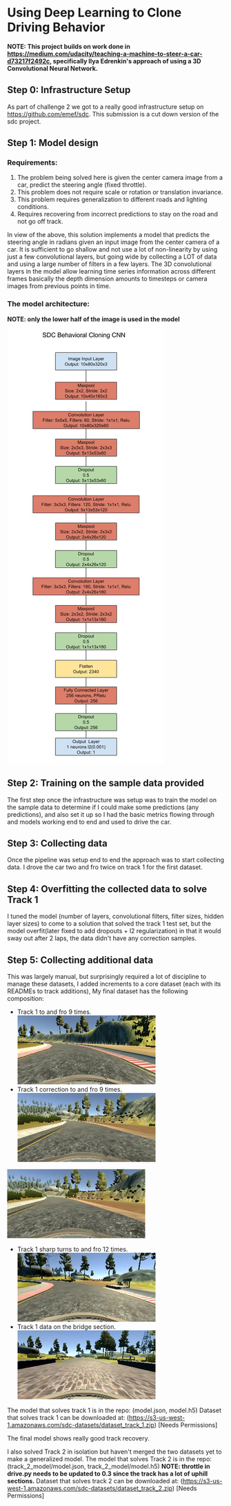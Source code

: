 # Using Deep Learning to Clone Driving Behavior

**NOTE: This project builds on work done in https://medium.com/udacity/teaching-a-machine-to-steer-a-car-d73217f2492c, specifically Ilya Edrenkin's approach of using a 3D Convolutional Neural Network.**

## Step 0: Infrastructure Setup
As part of challenge 2 we got to a really good infrastructure setup on https://github.com/emef/sdc. This submission is a cut down version of the sdc project.

## Step 1: Model design
### Requirements:
1. The problem being solved here is given the center camera image from a car, predict the steering angle (fixed throttle). 
2. This problem does not require scale or rotation or translation invariance.
3. This problem requires generalization to different roads and lighting conditions.
4. Requires recovering from incorrect predictions to stay on the road and not go off track.

In view of the above, this solution implements a model that predicts the steering angle in radians given an input image
from the center camera of a car. It is sufficient to go shallow and not use a lot of non-linearity by using just a few
convolutional layers, but going wide by collecting a LOT of data and using a large number of filters in a few layers.
The 3D convolutional layers in the model allow learning time series information across different frames basically
the depth dimension amounts to timesteps or camera images from previous points in time.

### The model architecture:
**NOTE: only the lower half of the image is used in the model**
![alt tag](https://raw.githubusercontent.com/nalapati/sdc-behavioral-cloning/master/images/model.jpg)

## Step 2: Training on the sample data provided
The first step once the infrastructure was setup was to train the model on the sample data to determine if I could make
some predictions (any predictions), and also set it up so I had the basic metrics flowing through and models working 
end to end and used to drive the car.

## Step 3: Collecting data
Once the pipeline was setup end to end the approach was to start collecting data. I drove the car two and fro twice on
track 1 for the first dataset.

## Step 4: Overfitting the collected data to solve Track 1
I tuned the model (number of layers, convolutional filters, filter sizes, hidden layer sizes) to come to a solution
that solved the track 1 test set, but the model overfit(later fixed to add dropouts + l2 regularization) in that it
would sway out after 2 laps, the data didn't have any correction samples. 

## Step 5: Collecting additional data
This was largely manual, but surprisingly required a lot of discipline to manage these datasets, I added increments to
a core dataset (each with its READMEs to track additions), My final dataset has the following composition:
* Track 1 to and fro 9 times.
![alt tag](https://raw.githubusercontent.com/nalapati/sdc-behavioral-cloning/master/images/center_2017_01_18_12_56_26_395.jpg)
* Track 1 correction to and fro 9 times.
![alt tag](https://raw.githubusercontent.com/nalapati/sdc-behavioral-cloning/master/images/center_2017_01_19_07_23_58_402.jpg)

![alt tag](https://raw.githubusercontent.com/nalapati/sdc-behavioral-cloning/master/images/center_2017_01_19_07_23_59_149.jpg)
* Track 1 sharp turns to and fro 12 times.
![alt tag](https://raw.githubusercontent.com/nalapati/sdc-behavioral-cloning/master/images/center_2017_01_19_09_40_52_539.jpg)
* Track 1 data on the bridge section.
![alt tag](https://raw.githubusercontent.com/nalapati/sdc-behavioral-cloning/master/images/center_2017_01_19_09_40_46_616.jpg)

The model that solves track 1 is in the repo: (model.json, model.h5)
Dataset that solves track 1 can be downloaded at: (https://s3-us-west-1.amazonaws.com/sdc-datasets/dataset_track_1.zip) [Needs Permissions]

The final model shows really good track recovery. 

I also solved Track 2 in isolation but haven't merged the two datasets yet to make a generalized model. 
The model that solves Track 2 is in the repo: (track_2_model/model.json, track_2_model/model.h5)
**NOTE: throttle in drive.py needs to be updated to 0.3 since the track has a lot of uphill sections.**
Dataset that solves track 2 can be downloaded at: (https://s3-us-west-1.amazonaws.com/sdc-datasets/dataset_track_2.zip) [Needs Permissions]

